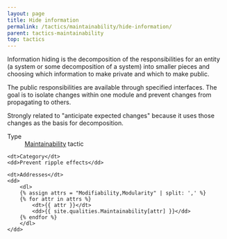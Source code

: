 ```yaml
---
layout: page
title: Hide information
permalink: /tactics/maintainability/hide-information/
parent: tactics-maintainability
top: tactics
---
```


Information hiding is the decomposition of the responsibilities for an entity (a system or some decomposition of a system) into smaller pieces and choosing
which information to make private and which to make public.

The public responsibilities are available through specified interfaces. The goal is to isolate changes within one module and prevent changes from propagating
to others.

Strongly related to "anticipate expected changes" because it uses those changes as the basis for decomposition.

<dl>
    <dt>Type</dt>
    <dd><a href="{{ '/quality/maintainability/' | relative_url }}">Maintainability</a> tactic</dd>
    
    <dt>Category</dt>
    <dd>Prevent ripple effects</dd>
    
    <dt>Addresses</dt>
    <dd>
        <dl>
        {% assign attrs = "Modifiability,Modularity" | split: ',' %}
        {% for attr in attrs %}
            <dt>{{ attr }}</dt>
            <dd>{{ site.qualities.Maintainability[attr] }}</dd>
        {% endfor %}
        </dl>
    </dd>
</dl>
